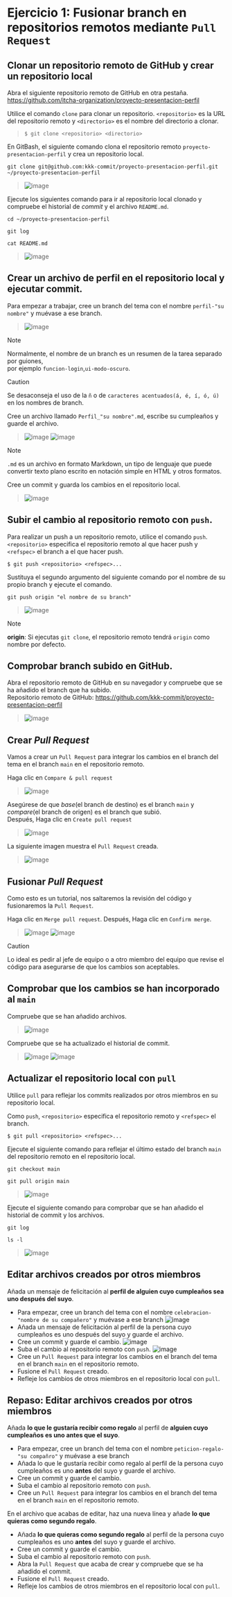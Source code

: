 # Ejercicio 1: Fusionar branch en repositorios remotos mediante `Pull Request`

## Clonar un repositorio remoto de GitHub y crear un repositorio local

Abra el siguiente repositorio remoto de GitHub en otra pestaña.
<br>
https://github.com/itcha-organization/proyecto-presentacion-perfil

Utilice el comando `clone` para clonar un repositorio. `<repositorio>` es la URL del repositorio remoto y `<directorio>` es el nombre del directorio a clonar.

> ```
> $ git clone <repositorio> <directorio>
> ```

En GitBash, el siguiente comando clona el repositorio remoto `proyecto-presentacion-perfil` y crea un repositorio local.
```
git clone git@github.com:kkk-commit/proyecto-presentacion-perfil.git ~/proyecto-presentacion-perfil
```
> ![image](https://github.com/user-attachments/assets/6aaa708a-0c95-4900-9efc-db8f4a270566)

Ejecute los siguientes comando para ir al repositorio local clonado y compruebe el historial de _commit_ y el archivo `README.md`.
```
cd ~/proyecto-presentacion-perfil
```
```
git log
```
```
cat README.md
```
> ![image](https://github.com/user-attachments/assets/bb81042a-894d-45a7-8214-147f1d70290e)

## Crear un archivo de perfil en el repositorio local y ejecutar commit.

Para empezar a trabajar, cree un branch del tema con el nombre `perfil-"su nombre"` y muévase a ese branch.

> ![image](https://github.com/user-attachments/assets/1649cd37-ab9b-4c4a-a30e-c8597144e7b8)

> [!NOTE]
>  Normalmente, el nombre de un branch es un resumen de la tarea separado por guiones,
> <br>por ejemplo `funcion-login`,`ui-modo-oscuro`.

> [!CAUTION]
>  Se desaconseja el uso de la `ñ` o de `caracteres acentuados(á, é, í, ó, ú)` en los nombres de branch.

Cree un archivo llamado `Perfil_"su nombre".md`, escribe su cumpleaños y guarde el archivo.

> ![image](https://github.com/user-attachments/assets/927179e2-48e6-4db2-ba16-a072da9cce58)
> ![image](https://github.com/user-attachments/assets/814c58db-29be-4745-9737-198d28193f17)

> [!NOTE]
>  `.md` es un archivo en formato Markdown, un tipo de lenguaje que puede convertir texto plano escrito en notación simple en HTML y otros formatos.

Cree un commit y guarda los cambios en el repositorio local.

> ![image](https://github.com/user-attachments/assets/3da79e72-217b-45dd-976a-dc6cd5b05dd9)

## Subir el cambio al repositorio remoto con `push`.

Para realizar un push a un repositorio remoto, utilice el comando `push`.<br>
`<repositorio>` especifica el repositorio remoto al que hacer push y `<refspec>` el branch a el que hacer push.

```
$ git push <repositorio> <refspec>...
```

Sustituya el segundo argumento del siguiente comando por el nombre de su propio branch y ejecute el comando.
```
git push origin "el nombre de su branch"
```
> ![image](https://github.com/user-attachments/assets/52f0f5bf-9f62-462b-89a5-52d9962a77b7)

> [!NOTE]
> **origin**:
> Si ejecutas `git clone`, el repositorio remoto tendrá `origin` como nombre por defecto.

## Comprobar branch subido en GitHub.
Abra el repositorio remoto de GitHub en su navegador y compruebe que se ha añadido el branch que ha subido.
<br>Repositorio remoto de GitHub: https://github.com/kkk-commit/proyecto-presentacion-perfil

> ![image](https://github.com/user-attachments/assets/0a299244-c40b-42d7-8459-d875defc0667)

## Crear ***Pull Request***
Vamos a crear un `Pull Request` para integrar los cambios en el branch del tema en el branch `main` en el repositorio remoto.

Haga clic en `Compare & pull request`
> ![image](https://github.com/user-attachments/assets/0ad9089b-e7ef-4986-ac50-dfeedc71019f)

Asegúrese de que _base_(el branch de destino) es el branch `main` y _compare_(el branch de origen) es el branch que subió.
<br>
Después, Haga clic en `Create pull request`
> ![image](https://github.com/user-attachments/assets/40980a6f-d43f-4dd9-878a-f63626b5aa1e)

La siguiente imagen muestra el `Pull Request` creada.
> ![image](https://github.com/user-attachments/assets/7b8624d8-7c86-4d27-a3b1-3dbffd856648)

## Fusionar ***Pull Request***
Como esto es un tutorial, nos saltaremos la revisión del código y fusionaremos la `Pull Request`.

Haga clic en `Merge pull request`.
Después, Haga clic en `Confirm merge`.
> ![image](https://github.com/user-attachments/assets/ddcc7013-f1c5-4de2-b1e3-971148e2e673)
> ![image](https://github.com/user-attachments/assets/b715c79b-fd36-47d6-bd6a-2d5fb0ccd7a7)

> [!CAUTION]
>  Lo ideal es pedir al jefe de equipo o a otro miembro del equipo que revise el código para asegurarse de que los cambios son aceptables.

## Comprobar que los cambios se han incorporado al `main`
Compruebe que se han añadido archivos.
> ![image](https://github.com/user-attachments/assets/df1e9a32-a598-4c1f-93ec-ab5725076953)

Compruebe que se ha actualizado el historial de commit.
> ![image](https://github.com/user-attachments/assets/7f063b7c-1274-43b2-9c72-b8db493fa1ba)
> ![image](https://github.com/user-attachments/assets/0eab55e7-00ab-48db-a43b-3c4a5b3c946e)


## Actualizar el repositorio local con `pull`
Utilice `pull` para reflejar los commits realizados por otros miembros en su repositorio local.

Como `push`, `<repositorio>` especifica el repositorio remoto y `<refspec>` el branch.
```
$ git pull <repositorio> <refspec>...
```

Ejecute el siguiente comando para reflejar el último estado del branch `main` del repositorio remoto en el repositorio local.
```
git checkout main
```
```
git pull origin main
```
> ![image](https://github.com/user-attachments/assets/a8df4b3b-3711-439f-b41a-37b348e47dab)

Ejecute el siguiente comando para comprobar que se han añadido el historial de commit y los archivos.
```
git log
```
```
ls -l
```
> ![image](https://github.com/user-attachments/assets/d83c639a-543e-40c4-a995-62c2023bc688)

## Editar archivos creados por otros miembros
Añada un mensaje de felicitación al **perfil de alguien cuyo cumpleaños sea uno después del suyo**.
- Para empezar, cree un branch del tema con el nombre `celebracion-"nombre de su compañero"` y muévase a ese branch
  ![image](https://github.com/user-attachments/assets/06e5d65c-c75a-4515-b815-c10f2bce0670)
- Añada un mensaje de felicitación al perfil de la persona cuyo cumpleaños es uno después del suyo y guarde el archivo.
- Cree un commit y guarde el cambio.
  ![image](https://github.com/user-attachments/assets/dd8f87b8-ba5d-44ad-a5c4-9cd0b2278bfc)
- Suba el cambio al repositorio remoto con `push`.
  ![image](https://github.com/user-attachments/assets/e9e9f46b-68c4-44a4-9204-cc2831db3935)
- Cree un `Pull Request` para integrar los cambios en el branch del tema en el branch `main` en el repositorio remoto.
- Fusione el `Pull Request` creado.
- Refleje los cambios de otros miembros en el repositorio local con `pull`.

## Repaso: Editar archivos creados por otros miembros
Añada **lo que le gustaría recibir como regalo** al perfil de **alguien cuyo cumpleaños es uno antes que el suyo**.
- Para empezar, cree un branch del tema con el nombre `peticion-regalo-"su compañro"` y muévase a ese branch
- Añada lo que le gustaría recibir como regalo al perfil de la persona cuyo cumpleaños es uno **antes** del suyo y guarde el archivo.
- Cree un commit y guarde el cambio.
- Suba el cambio al repositorio remoto con `push`.
- Cree un `Pull Request` para integrar los cambios en el branch del tema en el branch `main` en el repositorio remoto.

En el archivo que acabas de editar, haz una nueva línea y añade **lo que quieras como segundo regalo**.
- Añada **lo que quieras como segundo regalo** al perfil de la persona cuyo cumpleaños es uno **antes** del suyo y guarde el archivo.
- Cree un commit y guarde el cambio.
- Suba el cambio al repositorio remoto con `push`.
- Abra la `Pull Request` que acaba de crear y compruebe que se ha añadido el commit.
- Fusione el `Pull Request` creado.
- Refleje los cambios de otros miembros en el repositorio local con `pull`.
